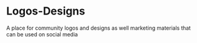 # Logos-Designs
A place for community logos and designs as well marketing materials that can be used on social media
